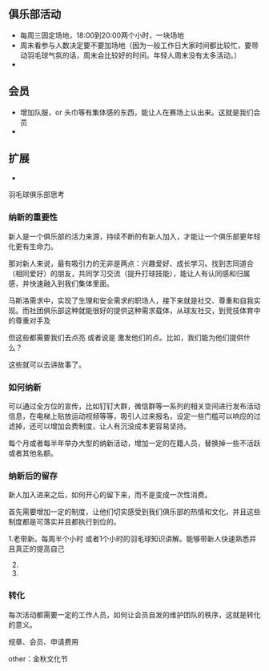 ## 俱乐部活动

- 每周三固定场地，18:00到20:00两个小时，一块场地
- 周末看参与人数决定要不要加场地（因为一般工作日大家时间都比较忙，要带动羽毛球气氛的话，周末会比较好的时间。年轻人周末没有太多活动。）
- 



## 会员

- 增加队服，or 头巾等有集体感的东西，能让人在赛场上认出来。这就是我们会员
- 





## 扩展

- 

羽毛球俱乐部思考

### 纳新的重要性

新人是一个俱乐部的活力来源，持续不断的有新人加入，才能让一个俱乐部更年轻化更有生命力。

那对新人来说，最有吸引力的无非是两点：兴趣爱好、成长学习。找到志同道合（相同爱好）的朋友，共同学习交流（提升打球技能），能让人有认同感和归属感，并快速融入到我们集体里面。

马斯洛需求中，实现了生理和安全需求的职场人，接下来就是社交、尊重和自我实现。而社团俱乐部这种就能很好的提供这种需求载体，从球友社交，到竞技体育中的尊重对手及

但这些都需要我们去点亮 或者说是 激发他们的点。比如，我们能为他们提供什么？

这些就可以去讲故事了。

### 如何纳新

可以通过全方位的宣传，比如钉钉大群，微信群等一系列的相关空间进行发布活动信息，在电梯上贴放运动视频等等，吸引人过来报名，设定一些门槛可以响应的过滤掉，还可以增加会费制度，让人有沉没成本更容易坚持。

每个月或者每半年举办大型的纳新活动，增加一定的在籍人员，替换掉一些不活跃或者其他名额。

### 纳新后的留存

新人加入进来之后，如何开心的留下来，而不是变成一次性消费。

首先需要增加一定的制度，让他们切实感受到我们俱乐部的热情和文化，并且这些制度都是可落实并且都执行到位的。

1.老带新。每周半个小时 或者1个小时的羽毛球知识讲解。能够带新人快速熟悉并且真正的提高自己

2.

3.

### 转化

每次活动都需要一定的工作人员，如何让会员自发的维护团队的秩序，这就是转化的意义。





规章、会员、申请费用





other：金秋文化节

